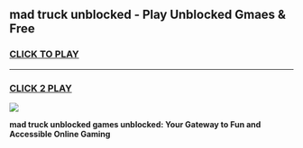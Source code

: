 
## mad truck unblocked - Play Unblocked Gmaes & Free
<h3>
<a href="https://news.freeplayer.one?title=mad_truck_unblocked&ref=16F">CLICK TO PLAY</a></h3>
<hr>

<h3>
<a href="https://news.freeplayer.one?title=mad_truck_unblocked&ref=16F">CLICK 2 PLAY</a>
  
</h3>

<a href="https://news.freeplayer.one?title=mad_truck_unblocked&ref=16F/"><img src="https://clearcache.store/games.png"></a>


**mad truck unblocked games unblocked: Your Gateway to Fun and Accessible Online Gaming**
